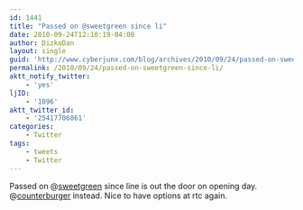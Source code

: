 ```yaml
---
id: 1441
title: "Passed on @sweetgreen since li"
date: 2010-09-24T12:10:19-04:00
author: DizkoDan
layout: single
guid: 'http://www.cyberjunx.com/blog/archives/2010/09/24/passed-on-sweetgreen-since-li/'
permalink: /2010/09/24/passed-on-sweetgreen-since-li/
aktt_notify_twitter:
    - 'yes'
ljID:
    - '1096'
aktt_twitter_id:
    - '25417706861'
categories:
    - Twitter
tags:
    - tweets
    - Twitter
---
```


Passed on @[sweetgreen](http://twitter.com/sweetgreen) since line is out the door on opening day. @[counterburger](http://twitter.com/counterburger) instead. Nice to have options at rtc again.
